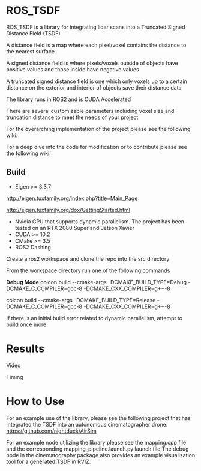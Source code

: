 # ROS_TSDF

ROS_TSDF is a library for integrating lidar scans into a Truncated Signed Distance Field (TSDF)

A distance field is a map where each pixel/voxel contains the distance to the nearest surface

A signed distance field is where pixels/voxels outside of objects have positive values and those inside have negative values

A truncated signed distance field is one which only voxels up to a certain distance on the exterior and interior of objects save their distance data

The library runs in ROS2 and is CUDA Accelerated

There are several customizable parameters including voxel size and truncation distance to meet the needs of your project

For the overarching implementation of the project please see the following wiki: 

For a deep dive into the code for modification or to contribute please see the following wiki: 

## Build
* Eigen >= 3.3.7

http://eigen.tuxfamily.org/index.php?title=Main_Page

http://eigen.tuxfamily.org/dox/GettingStarted.html

* Nvidia GPU that supports dynamic parallelism. The project has been tested on an RTX 2080 Super and Jetson Xavier
* CUDA >= 10.2
* CMake >= 3.5
* ROS2 Dashing

Create a ros2 workspace and clone the repo into the src directory

From the workspace directory run one of the following commands

**Debug Mode**
colcon build --cmake-args -DCMAKE_BUILD_TYPE=Debug -DCMAKE_C_COMPILER=gcc-8 -DCMAKE_CXX_COMPILER=g++-8

colcon build --cmake-args -DCMAKE_BUILD_TYPE=Release -DCMAKE_C_COMPILER=gcc-8 -DCMAKE_CXX_COMPILER=g++-8

If there is an initial build error related to dynamic parallelism, attempt to build once more

# Results
Video

Timing

# How to Use
For an example use of the library, please see the following project that has integrated the TSDF into an autonomous cinematographer drone: https://github.com/nightduck/AirSim

For an example node utilizing the library please see the mapping.cpp file and the corresponding mapping_pipeline.launch.py launch file
The debug node in the cinematography package also provides an example visualization tool for a generated TSDF in RVIZ.
